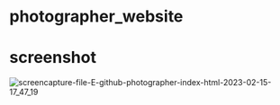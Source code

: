 # photographer_website

# screenshot
![screencapture-file-E-github-photographer-index-html-2023-02-15-17_47_19](https://user-images.githubusercontent.com/42013687/219107920-cf6a010e-df88-41de-8c57-a6844295120b.png)
